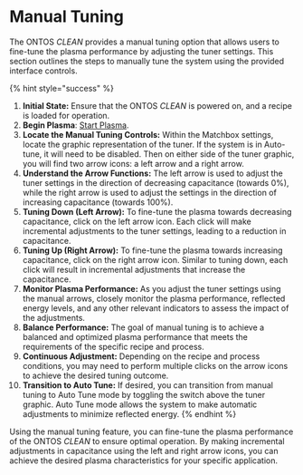 # Manual Tuning

The ONTOS _CLEAN_ provides a manual tuning option that allows users to fine-tune the plasma performance by adjusting the tuner settings. This section outlines the steps to manually tune the system using the provided interface controls.

{% hint style="success" %}
1. **Initial State:** Ensure that the ONTOS _CLEAN_ is powered on, and a recipe is loaded for operation.
2. **Begin Plasma**: [Start Plasma](../operator-mode/running-plasma.md).
3. **Locate the Manual Tuning Controls:** Within the Matchbox settings, locate the graphic representation of the tuner. If the system is in Auto-tune, it will need to be disabled. Then on either side of the tuner graphic, you will find two arrow icons: a left arrow and a right arrow.
4. **Understand the Arrow Functions:** The left arrow is used to adjust the tuner settings in the direction of decreasing capacitance (towards 0%), while the right arrow is used to adjust the settings in the direction of increasing capacitance (towards 100%).
5. **Tuning Down (Left Arrow):** To fine-tune the plasma towards decreasing capacitance, click on the left arrow icon. Each click will make incremental adjustments to the tuner settings, leading to a reduction in capacitance.
6. **Tuning Up (Right Arrow):** To fine-tune the plasma towards increasing capacitance, click on the right arrow icon. Similar to tuning down, each click will result in incremental adjustments that increase the capacitance.
7. **Monitor Plasma Performance:** As you adjust the tuner settings using the manual arrows, closely monitor the plasma performance, reflected energy levels, and any other relevant indicators to assess the impact of the adjustments.
8. **Balance Performance:** The goal of manual tuning is to achieve a balanced and optimized plasma performance that meets the requirements of the specific recipe and process.
9. **Continuous Adjustment:** Depending on the recipe and process conditions, you may need to perform multiple clicks on the arrow icons to achieve the desired tuning outcome.
10. **Transition to Auto Tune:** If desired, you can transition from manual tuning to Auto Tune mode by toggling the switch above the tuner graphic. Auto Tune mode allows the system to make automatic adjustments to minimize reflected energy.
{% endhint %}

Using the manual tuning feature, you can fine-tune the plasma performance of the ONTOS _CLEAN_ to ensure optimal operation. By making incremental adjustments in capacitance using the left and right arrow icons, you can achieve the desired plasma characteristics for your specific application.
